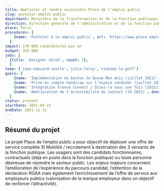 ```yaml
---
title: Améliorer et rendre accessible Place de l’emploi public
slug: postuler-emploi-public
department: Ministère de la Transformation et de la Fonction publiques
direction: Direction générale de l'administration et de la fonction publique
place: Paris
procedures: [
    {name: 'Postuler à un emploi public', url: 'https://www.place-emploi-public.gouv.fr/'},
  ]
impact: 170 000 candidatures par an
budget: 350 000
jobs: [
  {title: 'Designer UX/UI', count: 1},
  ]
team: ['jean-edouard-sastre','julie-leroy','vianney-le-goff']
goals: [
    {name: 'Implémentation du bouton Je Donne Mon Avis (juillet 2021)', done: true},
    {name: 'Prise en compte handicap sur l’espace candidat (juillet 2021)', done: true},
    {name: 'Intégration France Connect / Dites-le nous une fois (2021/2022)', done: true},
    {name: 'Amélioration de l’accessibilité du contact (T4 2021)', done: true},
  ]
status: present
startDate: 2021-04-15
endDate: 2021-12-31
---
```


## Résumé du projet

Le projet Place de l’emploi public a pour objectif de déployer une offre de service complète SI Mobilité / recrutement à destination des 3 versants de la fonction publique. Les usagers sont des candidats fonctionnaires, contractuels (déjà en poste dans la fonction publique) ou toute personne désireuse de rejoindre le secteur public.
Les enjeux majeurs concernent l’amélioration de l’expérience du parcours candidat, l’obtention de la déclaration RGAA mais également l’enrichissement de l’offre de service aux employeurs publics (valorisation de la marque employeur dans un objectif de renforcer l’attractivité).
